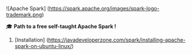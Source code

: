 ![Apache Spark] (https://spark.apache.org/images/spark-logo-trademark.png)

:mortar_board: **Path to a free self-taught Apache Spark !**

1. [Installation] (https://javadeveloperzone.com/spark/installing-apache-spark-on-ubuntu-linux/) 
